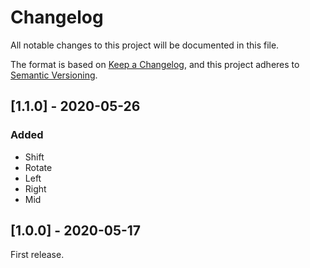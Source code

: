 # Changelog
All notable changes to this project will be documented in this file.

The format is based on [Keep a Changelog](https://keepachangelog.com/en/1.0.0/),
and this project adheres to [Semantic Versioning](https://semver.org/spec/v2.0.0.html).

## [1.1.0] - 2020-05-26
### Added
- Shift
- Rotate
- Left
- Right
- Mid

## [1.0.0] - 2020-05-17

First release.
